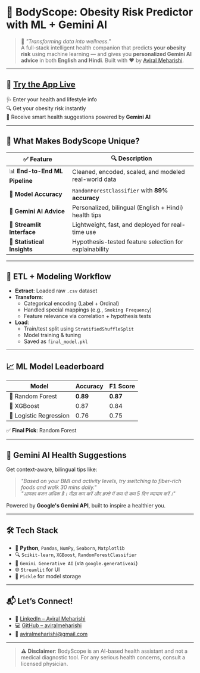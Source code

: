 # 💪 BodyScope: Obesity Risk Predictor with ML + Gemini AI

> 🔬 *"Transforming data into wellness."*  
> A full-stack intelligent health companion that predicts **your obesity risk** using machine learning — and gives you **personalized Gemini AI advice** in both **English and Hindi**. Built with ♥ by [Aviral Meharishi](https://www.linkedin.com/in/aviralmeharishi/).

---

## 🚀 [Try the App Live](https://bodyscope.streamlit.app/)  

🩺 Enter your health and lifestyle info  
🔍 Get your obesity risk instantly  
🤖 Receive smart health suggestions powered by **Gemini AI**

---

## 🔧 What Makes BodyScope Unique?

| ✅ Feature | 🔍 Description |
|-----------|----------------|
| 📊 **End-to-End ML Pipeline** | Cleaned, encoded, scaled, and modeled real-world data |
| 🧠 **Model Accuracy** | `RandomForestClassifier` with **89% accuracy** |
| 🤖 **Gemini AI Advice** | Personalized, bilingual (English + Hindi) health tips |
| 🌈 **Streamlit Interface** | Lightweight, fast, and deployed for real-time use |
| 🧪 **Statistical Insights** | Hypothesis-tested feature selection for explainability |

---

## 🔁 ETL + Modeling Workflow

- **Extract**: Loaded raw `.csv` dataset  
- **Transform**:  
  - Categorical encoding (Label + Ordinal)  
  - Handled special mappings (e.g., `Smoking Frequency`)  
  - Feature relevance via correlation + hypothesis tests  
- **Load**:  
  - Train/test split using `StratifiedShuffleSplit`  
  - Model training & tuning  
  - Saved as `final_model.pkl`

---

## 📈 ML Model Leaderboard

| Model                | Accuracy | F1 Score |
|---------------------|----------|----------|
| 🥇 Random Forest     | **0.89** | **0.87** |
| 🥈 XGBoost           | 0.87     | 0.84     |
| 🥉 Logistic Regression | 0.76   | 0.75     |

✅ **Final Pick**: Random Forest

---

## 🤖 Gemini AI Health Suggestions

Get context-aware, bilingual tips like:

> _"Based on your BMI and activity levels, try switching to fiber-rich foods and walk 30 mins daily."_  
> _"आपका वजन अधिक है। मीठा कम करें और हफ्ते में कम से कम 5 दिन व्यायाम करें।"_

Powered by **Google's Gemini API**, built to inspire a healthier you.

---

## 🛠 Tech Stack

- 🐍 **Python**, `Pandas`, `NumPy`, `Seaborn`, `Matplotlib`  
- 🔍 `Scikit-learn`, `XGBoost`, `RandomForestClassifier`  
- 🤖 `Gemini Generative AI` (via `google.generativeai`)  
- 🌐 `Streamlit` for UI  
- 🧊 `Pickle` for model storage  

---

## 📬 Let’s Connect!

- 💼 [LinkedIn – Aviral Meharishi](https://www.linkedin.com/in/aviralmeharishi/)
- 💻 [GitHub – aviralmeharishi](https://github.com/aviralmeharishi)
- 📧 aviralmeharishi@gmail.com

---

> ⚠️ **Disclaimer**: BodyScope is an AI-based health assistant and not a medical diagnostic tool. For any serious health concerns, consult a licensed physician.

